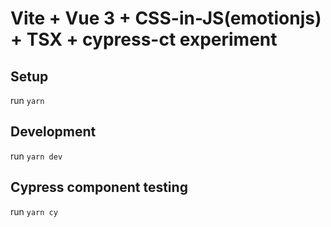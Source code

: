 # Vite + Vue 3 + CSS-in-JS(emotionjs) + TSX + cypress-ct experiment

## Setup

run `yarn`

## Development

run `yarn dev`

## Cypress component testing

run `yarn cy`

